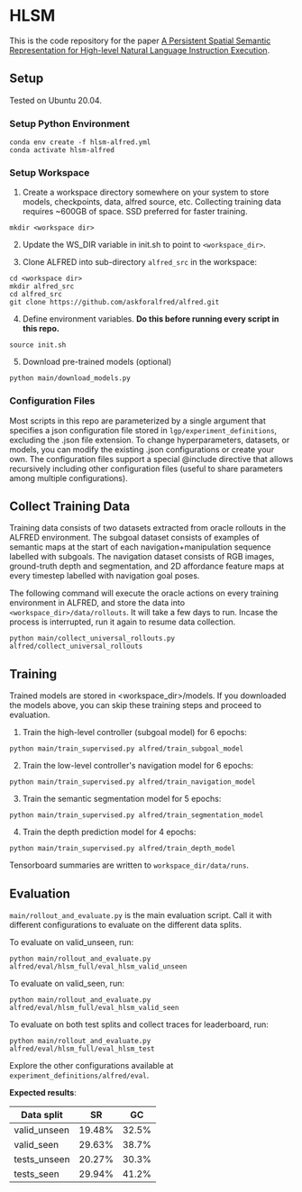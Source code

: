 # HLSM
This is the code repository for the paper [A Persistent Spatial Semantic Representation for High-level Natural Language Instruction Execution](https://arxiv.org/abs/2107.05612).

## Setup

Tested on Ubuntu 20.04.

### Setup Python Environment
```
conda env create -f hlsm-alfred.yml
conda activate hlsm-alfred
```

### Setup Workspace
1. Create a workspace directory somewhere on your system to store models, checkpoints, data, alfred source, etc.
Collecting training data requires ~600GB of space. SSD preferred for faster training.
```
mkdir <workspace dir>
```

2. Update the WS_DIR variable in init.sh to point to `<workspace_dir>`.  

3. Clone ALFRED into sub-directory `alfred_src` in the workspace:
```
cd <workspace dir>
mkdir alfred_src
cd alfred_src
git clone https://github.com/askforalfred/alfred.git
```

4. Define environment variables. **Do this before running every script in this repo.**
```
source init.sh
```

5. Download pre-trained models (optional)
```
python main/download_models.py
```

### Configuration Files
Most scripts in this repo are parameterized by a single argument that specifies a json
configuration file stored in `lgp/experiment_definitions`, excluding the .json file extension.
To change hyperparameters, datasets, or models, you can modify the existing .json configurations
or create your own. The configuration files support a special @include directive that allows recursively including other
configuration files (useful to share parameters among multiple configurations).

## Collect Training Data
Training data consists of two datasets extracted from oracle rollouts in the ALFRED environment.
The subgoal dataset consists of examples of semantic maps at the start of each navigation+manipulation sequence 
labelled with subgoals. The navigation dataset consists of RGB images, ground-truth depth and segmentation, and 
2D affordance feature maps at every timestep labelled with navigation goal poses.

The following command will execute the oracle actions on every training environment in ALFRED, 
and store the data into `<workspace_dir>/data/rollouts`. It will take a few days to run.
Incase the process is interrupted, run it again to resume data collection.
```
python main/collect_universal_rollouts.py alfred/collect_universal_rollouts
```

## Training
Trained models are stored in <workspace_dir>/models.
If you downloaded the models above, you can skip these training steps and proceed to evaluation.

1. Train the high-level controller (subgoal model) for 6 epochs:
```
python main/train_supervised.py alfred/train_subgoal_model
```

2. Train the low-level controller's navigation model for 6 epochs:
```
python main/train_supervised.py alfred/train_navigation_model
```

3. Train the semantic segmentation model for 5 epochs:
```
python main/train_supervised.py alfred/train_segmentation_model
```

4. Train the depth prediction model for 4 epochs:
```
python main/train_supervised.py alfred/train_depth_model
```

Tensorboard summaries are written to `workspace_dir/data/runs`.

## Evaluation
`main/rollout_and_evaluate.py` is the main evaluation script.
Call it with different configurations to evaluate on the different data splits.

To evaluate on valid_unseen, run:
```
python main/rollout_and_evaluate.py alfred/eval/hlsm_full/eval_hlsm_valid_unseen
```

To evaluate on valid_seen, run:
```
python main/rollout_and_evaluate.py alfred/eval/hlsm_full/eval_hlsm_valid_seen
```

To evaluate on both test splits and collect traces for leaderboard, run:
```
python main/rollout_and_evaluate.py alfred/eval/hlsm_full/eval_hlsm_test
```

Explore the other configurations available at `experiment_definitions/alfred/eval`.


**Expected results**:

| Data split      | SR          | GC          |
| --------------- | ----------- | ----------- |
| valid_unseen    | 19.48%      | 32.5%       |
| valid_seen      | 29.63%      | 38.7%       |
| tests_unseen    | 20.27%      | 30.3%       |
| tests_seen      | 29.94%      | 41.2%       |
